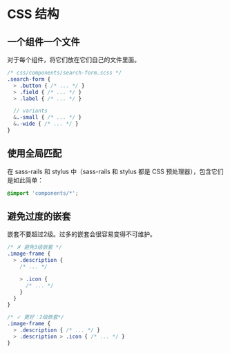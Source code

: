 # CSS 结构

## 一个组件一个文件
对于每个组件，将它们放在它们自己的文件里面。

  ```scss
  /* css/components/search-form.scss */
  .search-form {
    > .button { /* ... */ }
    > .field { /* ... */ }
    > .label { /* ... */ }

    // variants
    &.-small { /* ... */ }
    &.-wide { /* ... */ }
  }
  ```

## 使用全局匹配
在 sass-rails 和 stylus 中（sass-rails 和 stylus 都是 CSS 预处理器），包含它们是如此简单：

  ```scss
  @import 'components/*';
  ```

## 避免过度的嵌套
嵌套不要超过2级。过多的嵌套会很容易变得不可维护。

  ```scss
  /* ✗ 避免3级嵌套 */
  .image-frame {
    > .description {
      /* ... */

      > .icon {
        /* ... */
      }
    }
  }

  /* ✓ 更好：2级嵌套*/
  .image-frame {
    > .description { /* ... */ }
    > .description > .icon { /* ... */ }
  }
  ```
